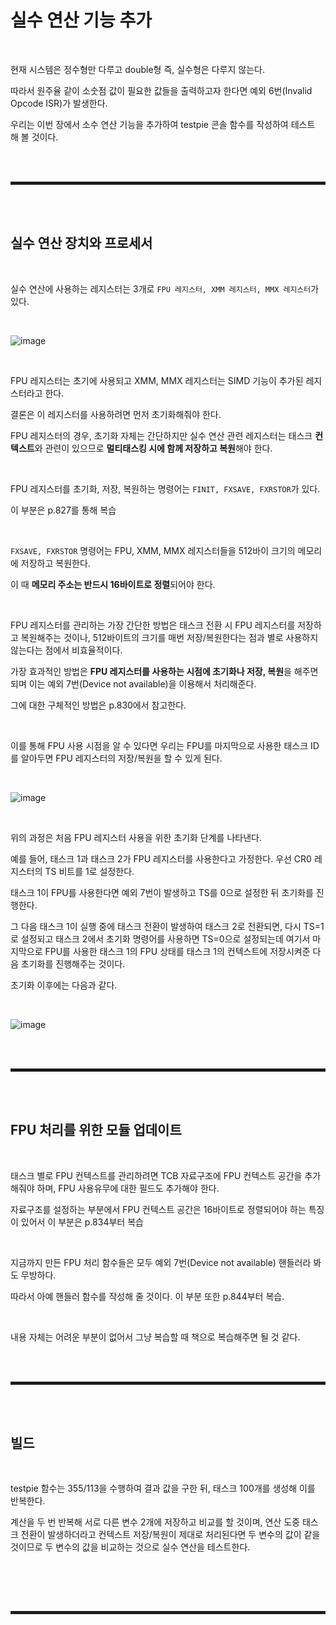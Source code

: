 # 실수 연산 기능 추가

<br>

현재 시스템은 정수형만 다루고 double형 즉, 실수형은 다루지 않는다.

따라서 원주율 같이 소숫점 값이 필요한 값들을 출력하고자 한다면 예외 6번(Invalid Opcode ISR)가 발생한다.

우리는 이번 장에서 소수 연산 기능을 추가하여 testpie 콘솔 함수를 작성하여 테스트 해 볼 것이다.

<br><br>
<hr style="border: 2px solid;">
<br><br>

## 실수 연산 장치와 프로세서

<br>

실수 연산에 사용하는 레지스터는 3개로 ```FPU 레지스터, XMM 레지스터, MMX 레지스터```가 있다.

<br>

![image](https://user-images.githubusercontent.com/52172169/203735466-b063ccc1-3a3b-4a60-99e3-7d6cbb0264ca.png)

<br>

FPU 레지스터는 초기에 사용되고 XMM, MMX 레지스터는 SIMD 기능이 추가된 레지스터라고 한다.

결론은 이 레지스터를 사용하려면 먼저 초기화해줘야 한다.

FPU 레지스터의 경우, 초기화 자체는 간단하지만 실수 연산 관련 레지스터는 태스크 **컨텍스트**와 관련이 있으므로 **멀티태스킹 시에 함께 저장하고 복원**해야 한다. 

<br>

FPU 레지스터를 초기화, 저장, 복원하는 명령어는 ```FINIT, FXSAVE, FXRSTOR```가 있다.

이 부분은 p.827를 통해 복습

<br>

```FXSAVE, FXRSTOR``` 명령어는 FPU, XMM, MMX 레지스터들을 512바이 크기의 메모리에 저장하고 복원한다.

이 때 **메모리 주소는 반드시 16바이트로 정렬**되어야 한다.

<br>

FPU 레지스터를 관리하는 가장 간단한 방법은 태스크 전환 시 FPU 레지스터를 저장하고 복원해주는 것이나, 512바이트의 크기를 매번 저장/복원한다는 점과 별로 사용하지 않는다는 점에서 비효율적이다.

가장 효과적인 방법은 **FPU 레지스터를 사용하는 시점에 초기화나 저장, 복원**을 해주면 되며 이는 예외 7번(Device not available)을 이용해서 처리해준다.

그에 대한 구체적인 방법은 p.830에서 참고한다.

<br>

이를 통해 FPU 사용 시점을 알 수 있다면 우리는 FPU를 마지막으로 사용한 태스크 ID를 알아두면 FPU 레지스터의 저장/복원을 할 수 있게 된다.

<br>

![image](https://user-images.githubusercontent.com/52172169/203815040-f202b77e-48f5-42f5-86be-cc7d812f9795.png)

<br>

위의 과정은 처음 FPU 레지스터 사용을 위한 초기화 단계를 나타낸다.

예를 들어, 태스크 1과 태스크 2가 FPU 레지스터를 사용한다고 가정한다. 우선 CR0 레지스터의 TS 비트를 1로 설정한다.

태스크 1이 FPU를 사용한다면 예외 7번이 발생하고 TS를 0으로 설정한 뒤 초기화를 진행한다.

그 다음 태스크 1이 실행 중에 태스크 전환이 발생하여 태스크 2로 전환되면, 다시 TS=1로 설정되고 태스크 2에서 초기화 명령어를 사용하면 TS=0으로 설정되는데 여기서 마지막으로 FPU를 사용한 태스크 1의 FPU 상태를 태스크 1의 컨텍스트에 저장시켜준 다음 초기화를 진행해주는 것이다.

초기화 이후에는 다음과 같다.

<br>

![image](https://user-images.githubusercontent.com/52172169/203815832-e877868f-d9fa-4d4d-ac11-07d944cbe810.png)

<br><br>
<hr style="border: 2px solid;">
<br><br>

## FPU 처리를 위한 모듈 업데이트

<br>

태스크 별로 FPU 컨텍스트를 관리하려면 TCB 자료구조에 FPU 컨텍스트 공간을 추가해줘야 하며, FPU 사용유무에 대한 필드도 추가해야 한다.

자료구조를 설정하는 부분에서 FPU 컨텍스트 공간은 16바이트로 정렬되어야 하는 특징이 있어서 이 부분은 p.834부터 복습

<br>

지금까지 만든 FPU 처리 함수들은 모두 예외 7번(Device not available) 핸들러라 봐도 무방하다.

따라서 아예 핸들러 함수를 작성해 줄 것이다. 이 부분 또한 p.844부터 복습.

<br>

내용 자체는 어려운 부분이 없어서 그냥 복습할 때 책으로 복습해주면 될 것 같다.

<br><br>
<hr style="border: 2px solid;">
<br><br>

## 빌드

<br>

testpie 함수는 355/113을 수행하여 결과 값을 구한 뒤, 태스크 100개를 생성해 이를 반복한다.

계산을 두 번 반복해 서로 다른 변수 2개에 저장하고 비교를 할 것이며, 연산 도중 태스크 전환이 발생하더라고 컨텍스트 저장/복원이 제대로 처리된다면 두 변수의 값이 같을 것이므로 두 변수의 값을 비교하는 것으로 실수 연산을 테스트한다.

<br>




<br><br>
<hr style="border: 2px solid;">
<br><br>
